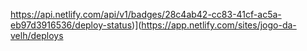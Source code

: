 https://api.netlify.com/api/v1/badges/28c4ab42-cc83-41cf-ac5a-eb97d3916536/deploy-status)](https://app.netlify.com/sites/jogo-da-velh/deploys

